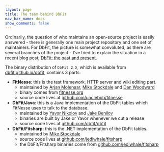 ```yaml
---
layout: page
title: The team behind DbFit
nav_bar_name: docs
show_comments: false
---
```

Ordinarily, the question of who maintains an open-source project is easily answered - there is generally one main project repository and one set of maintainers. For DbFit, the picture is somewhat convoluted, as there are several branches of the project - I've tried to explain the situation in a recent blog post, [DbFit: the past and present](http://blog.quickpeople.co.uk/2013/03/21/dbfit-the-past-and-present/).

The binary distribution of `DbFit 2.X`, which is available from [dbfit.github.io/dbfit](http://dbfit.github.io/dbfit), contains 3 parts:

- **FitNesse**: this is the test framework, HTTP server and wiki editing part.
  - maintained by [Arjan Molenaar](https://github.com/amolenaar), [Mike Stockdale](https://github.com/jediwhale) and [Dan Woodward](https://github.com/woodybrood)
  - binary comes from [fitnesse.org](http://fitnesse.org)
  - source code lives at [github.com/unclebob/fitnesse](https://github.com/unclebob/fitnesse)
- **DbFit/Java**: this is a Java implementation of the DbFit tables which FitNesse uses to talk to the database.
  - maintained by [Yavor Nikolov](https://github.com/javornikolov) and [Jake Benilov](https://github.com/dbfit)
  - binaries are built by Jake or Yavor whenever we cut a release
  - source code lives at [github.com/dbfit/dbfit](https://github.com/dbfit/dbfit)
- **DbFit/Fitsharp**: this is the .NET implementation of the DbFit tables.
  - maintained by [Mike Stockdale](https://github.com/jediwhale)
  - source code lives at [github.com/jediwhale/fitsharp](https://github.com/jediwhale/fitsharp)
  - the DbFit/Fitsharp binaries come from [github.com/jediwhale/fitsharp](https://github.com/jediwhale/fitsharp/tree/master/binary)
